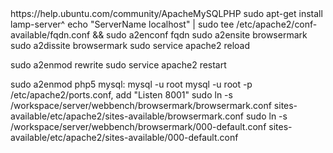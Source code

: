 <lamp>
https://help.ubuntu.com/community/ApacheMySQLPHP
sudo apt-get install lamp-server^
</lamp>

<apache>
echo "ServerName localhost" | sudo tee /etc/apache2/conf-available/fqdn.conf && sudo a2enconf fqdn
sudo a2ensite browsermark
sudo a2dissite browsermark
sudo service apache2 reload

sudo a2enmod rewrite
sudo service apache2 restart

</apache>

<php5>
sudo a2enmod php5

</php5>

<mysql>
mysql:
mysql -u root
mysql -u root -p
</mysql>

<browsermark>
/etc/apache2/ports.conf, add "Listen 8001"
sudo ln -s /workspace/server/webbench/browsermark/browsermark.conf sites-available/etc/apache2/sites-available/browsermark.conf
sudo ln -s /workspace/server/webbench/browsermark/000-default.conf sites-available/etc/apache2/sites-available/000-default.conf
</browsermark>